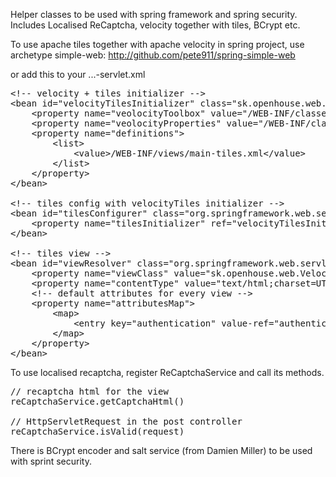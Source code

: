 Helper classes to be used with spring framework and spring security.
Includes Localised ReCaptcha, velocity together with tiles, BCrypt etc.

To use apache tiles together with apache velocity in spring project, use archetype simple-web:
http://github.com/pete911/spring-simple-web

or add this to your ...-servlet.xml

<pre>
&lt;!-- velocity + tiles initializer --&gt;
&lt;bean id="velocityTilesInitializer" class="sk.openhouse.web.VelocityTilesInitializer"&gt;
    &lt;property name="veolocityToolbox" value="/WEB-INF/classes/velocity/tools.xml" /&gt;
    &lt;property name="veolocityProperties" value="/WEB-INF/classes/velocity/velocity.properties" /&gt;
    &lt;property name="definitions"&gt;
        &lt;list&gt;
            &lt;value&gt;/WEB-INF/views/main-tiles.xml&lt;/value&gt;
        &lt;/list&gt;
    &lt;/property&gt;
&lt;/bean&gt;

&lt;!-- tiles config with velocityTiles initializer --&gt;
&lt;bean id="tilesConfigurer" class="org.springframework.web.servlet.view.tiles2.TilesConfigurer"&gt;
    &lt;property name="tilesInitializer" ref="velocityTilesInitializer" /&gt;
&lt;/bean&gt;

&lt;!-- tiles view --&gt;
&lt;bean id="viewResolver" class="org.springframework.web.servlet.view.UrlBasedViewResolver"&gt;
    &lt;property name="viewClass" value="sk.openhouse.web.VelocityTilesView" /&gt;
    &lt;property name="contentType" value="text/html;charset=UTF-8" /&gt;
    &lt;!-- default attributes for every view --&gt;
    &lt;property name="attributesMap"&gt;
        &lt;map&gt;
            &lt;entry key="authentication" value-ref="authenticationService" /&gt;
        &lt;/map&gt;
    &lt;/property&gt;
&lt;/bean&gt;
</pre>

To use localised recaptcha, register ReCaptchaService and call its methods.

<pre>
// recaptcha html for the view
reCaptchaService.getCaptchaHtml()

// HttpServletRequest in the post controller
reCaptchaService.isValid(request)
</pre>

There is BCrypt encoder and salt service (from Damien Miller) to be used with sprint security.